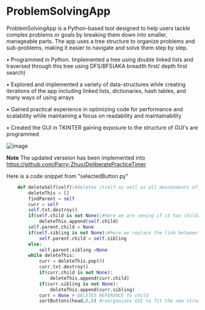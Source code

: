 
# ProblemSolvingApp

ProblemSolvingApp is a Python-based tool designed to help users tackle complex problems or goals by breaking them down into smaller, manageable parts. 
The app uses a tree structure to organize problems and sub-problems, making it easier to navigate and solve them step by step. 

• Programmed in Python. Implemented a tree using double linked lists and 
traversed through this tree using DFS/BFS(AKA breadth first/ depth first search)

• Explored and implemented a variety of data-structures while creating iterations of
the app including linked lists, dictionaries, hash tables, and many ways of using arrays

• Gained practical experience in optimizing code for performance and scalability while maintaining a focus on readability and maintainability

• Created the GUI in TKINTER gaining exposure to the structure of GUI's are programmed


![image](https://user-images.githubusercontent.com/36753290/170846460-1703f019-fa4b-4351-bf40-a6230a6f68ed.png)

**Note** The updated verseion has been implemented into https://github.com/Parry-Zhuo/DeliberatePracticeTimer

Here is a code snippet from "selectedButton.py" 
```python
    def deleteSelf(self):#deletes itself as well as all descendents of self utilizing DFS
        deleteThis = []
        findParent = self
        curr = self
        self.txt.destroy()
        if(self.child is not None):#here we are seeing if it has children so we can delete it and the rest of it's descendents using dfs
            deleteThis.append(self.child)
        self.parent.child = None
        if(self.sibling is not None):#here we replace the link between the parent and the self with either none or it's sibling.
            self.parent.child = self.sibling
        else:		
            self.parent.sibling =None
        while deleteThis:
            curr = deleteThis.pop(0)
            curr.txt.destroy()
            if(curr.child is not None):
                deleteThis.append(curr.child)
            if(curr.sibling is not None):
                deleteThis.append(curr.sibling)
            curr = None # DELETES REFERENCE To child
            sortButtons(head,0,0) #reorganizes GUI to fit the new structure created


